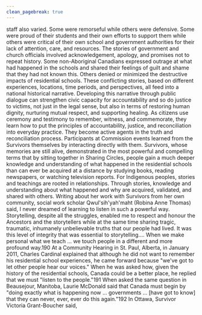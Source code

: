 ```yaml
---
clean_pagebreak: true
---
```


staff also varied. Some were remorseful while others were defensive. Some were proud of their students and their own efforts to support them while others were critical of their own school and government authorities for their lack of attention, care, and resources. The stories of government and church officials involved acknowledgement, apology, and promises not to repeat history. Some non-Aboriginal Canadians expressed outrage at what had happened in the schools and shared their feelings of guilt and shame that they had not known this. Others denied or minimized the destructive impacts of residential schools. These conflicting stories, based on different experiences, locations, time periods, and perspectives, all feed into a national historical narrative.
Developing this narrative through public dialogue can strengthen civic capacity for accountability and so do justice to victims, not just in the legal sense, but also in terms of restoring human dignity, nurturing mutual respect, and supporting healing. As citizens use ceremony and testimony to remember, witness, and commemorate, they learn how to put the principles of accountability, justice, and reconciliation into everyday practice. They become active agents in the truth and reconciliation process.
Participants at Commission events learned from the Survivors themselves by interacting directly with them. Survivors, whose memories are still alive, demonstrated in the most powerful and compelling terms that by sitting together in Sharing Circles, people gain a much deeper knowledge and understanding of what happened in the residential schools than can ever be acquired at a distance by studying books, reading newspapers, or watching television reports.
For Indigenous peoples, stories and teachings are rooted in relationships. Through stories, knowledge and understanding about what happened and why are acquired, validated, and shared with others. Writing about her work with Survivors from her own community, social work scholar Qwul'sih'yah'maht (Robina Anne Thomas) said,
I never dreamed of learning to listen in such a powerful way. Storytelling, despite all the struggles, enabled me to respect and honour the Ancestors and the storytellers while at the same time sharing tragic, traumatic, inhumanely unbelievable truths that our people had lived. It was this level of integrity that was essential to storytelling.... When we make personal what we teach ... we touch people in a different and more profound way.190
At a Community Hearing in St. Paul, Alberta, in January 2011, Charles Cardinal explained that although he did not want to remember his residential school experiences, he came forward because "we've got to let other people hear our voices." When he was asked how, given the history of the residential schools, Canada could be a better place, he replied that we must "listen to the people."191 When asked the same question in Beausejour, Manitoba, Laurie McDonald said that Canada must begin by "doing exactly what is happening now ... governments ... [have got to know] that they can never, ever, ever do this again."192 In Ottawa, Survivor Victoria Grant-Boucher said,
